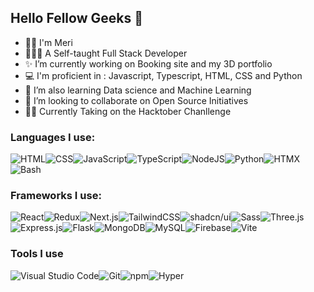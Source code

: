 ## Hello Fellow Geeks 👋

- 👩🏻 I'm Meri
- 👩🏻‍💻 A Self-taught Full Stack Developer
- ✨ I’m currently working on Booking site and my 3D portfolio
- 💻 I'm proficient in : Javascript, Typescript, HTML, CSS and Python
- 🌱 I’m also learning Data science and Machine Learning 
- 👯 I’m looking to collaborate on Open Source Initiatives
- 💪🏻 Currently Taking on the Hacktober Chanllenge

### Languages I use:
![HTML](https://img.shields.io/badge/HTML-%23E34F26.svg?logo=html5&logoColor=white)![CSS](https://img.shields.io/badge/CSS-1572B6?logo=css3&logoColor=fff)![JavaScript](https://img.shields.io/badge/JavaScript-F7DF1E?logo=javascript&logoColor=000)![TypeScript](https://img.shields.io/badge/TypeScript-3178C6?logo=typescript&logoColor=fff)![NodeJS](https://img.shields.io/badge/Node.js-6DA55F?logo=node.js&logoColor=white)![Python](https://img.shields.io/badge/Python-3776AB?logo=python&logoColor=fff)![HTMX](https://img.shields.io/badge/HTMX-36C?logo=htmx&logoColor=fff)![Bash](https://img.shields.io/badge/Bash-4EAA25?logo=gnubash&logoColor=fff)

### Frameworks I use:
![React](https://img.shields.io/badge/React-%2320232a.svg?logo=react&logoColor=%2361DAFB)![Redux](https://img.shields.io/badge/Redux-764ABC?logo=redux&logoColor=fff)![Next.js](https://img.shields.io/badge/Next.js-black?logo=next.js&logoColor=white)![TailwindCSS](https://img.shields.io/badge/Tailwind%20CSS-%2338B2AC.svg?logo=tailwind-css&logoColor=white)![shadcn/ui](https://img.shields.io/badge/shadcn%2Fui-000?logo=shadcnui&logoColor=fff)![Sass](https://img.shields.io/badge/Sass-C69?logo=sass&logoColor=fff)![Three.js](https://img.shields.io/badge/Three.js-000?logo=threedotjs&logoColor=fff)![Express.js](https://img.shields.io/badge/Express.js-%23404d59.svg?logo=express&logoColor=%2361DAFB)![Flask](https://img.shields.io/badge/Flask-000?logo=flask&logoColor=fff)![MongoDB](https://img.shields.io/badge/MongoDB-%234ea94b.svg?logo=mongodb&logoColor=white)![MySQL](https://img.shields.io/badge/MySQL-4479A1?logo=mysql&logoColor=fff)![Firebase](https://img.shields.io/badge/Firebase-039BE5?logo=Firebase&logoColor=white)![Vite](https://img.shields.io/badge/Vite-646CFF?logo=vite&logoColor=fff)

### Tools I use
![Visual Studio Code](https://custom-icon-badges.demolab.com/badge/Visual%20Studio%20Code-0078d7.svg?logo=vsc&logoColor=white)![Git](https://img.shields.io/badge/Git-F05032?logo=git&logoColor=fff)![npm](https://img.shields.io/badge/npm-CB3837?logo=npm&logoColor=fff)![Hyper](https://img.shields.io/badge/Hyper-000000?logo=hyper&logoColor=fff)
